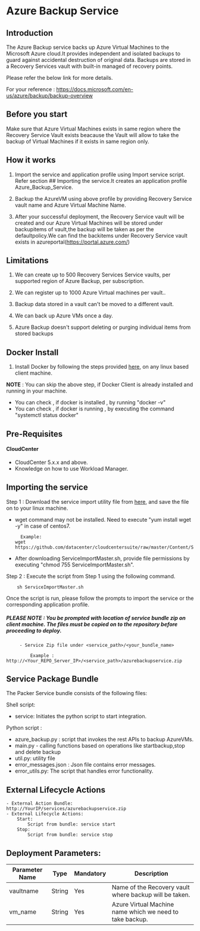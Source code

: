 # Azure Backup Service

   ## Introduction
   The Azure Backup service backs up Azure Virtual Machines to the Microsoft Azure cloud.It provides independent and isolated backups to 
   guard against accidental destruction of original data. Backups are stored in a Recovery Services vault with built-in managed of recovery points.
   
   Please refer the below link for more details.
   
   For your reference : https://docs.microsoft.com/en-us/azure/backup/backup-overview
	
## Before you start
 Make sure that Azure Virtual Machines exists in same region where the Recovery Service Vault exists beacause the Vault will allow to take the backup of Virtual Machines if it exists in same region only.
	
## How it works
   1. Import the service and application profile using Import service script. Refer 
   section ## Importing the service.It creates an application profile Azure_Backup_Service.
   
   2. Backup the AzureVM  using above profile by providing Recovery Service vault name and Azure Virtual Machine Name.
   
   3. After your successful deployment, the Recovery Service vault will be created and our Azure Virtual Machines will 
   be stored under backupitems of vault,the backup will be taken as per the defaultpolicy.We can find the backitems under Recovery Service
   vault exists in azureportal(https://portal.azure.com/)
   
## Limitations
   1. We can create up to 500 Recovery Services Service
	  vaults, per supported region of Azure Backup, per subscription.
   
   2. We can register up to 1000 Azure Virtual machines per vault..
   
   3. Backup data stored in a vault can't be moved to a different vault.
   
   4. We can  back up Azure VMs once a day.
   
   5. Azure Backup doesn't support deleting or purging individual items from 
      stored backups
    
   ## Docker Install

1. Install Docker by following the steps provided [here](https://github.com/datacenter/cloudcentersuite/raw/master/Content/dockerimages/Steps%20for%20Installation%20of%20Docker%20CE%20on%20CentOS7_V2.docx), on any linux based client machine.

**NOTE** : You can skip the above step, if Docker Client is already installed and running in your machine. 
- You can check , if docker is installed , by running "docker -v"
- You can check , if docker is running , by executing the command "systemctl status docker"	
 	

## Pre-Requisites
#### CloudCenter
- CloudCenter 5.x.x and above.
- Knowledge on how to use Workload Manager. 
 

## Importing the service

Step 1 : Download the service import utility file  from [here](https://raw.githubusercontent.com/datacenter/cloudcentersuite/master/Content/Scripts/ServiceImportMaster.sh), and save the file on to your linux machine.
- wget command may not be installed. Need to execute "yum install wget -y" in case of centos7.

	    Example: 
      wget https://github.com/datacenter/cloudcentersuite/raw/master/Content/Scripts/ServiceImportMaster.sh
				
- After downloading ServiceImportMaster.sh, provide file permissions by executing "chmod 755 ServiceImportMaster.sh".

Step 2 : Execute the script from Step 1 using the following command.

        sh ServiceImportMaster.sh

Once the script is run, please follow the prompts to import the service or the corresponding application profile.

##### PLEASE NOTE : You be prompted with location of service bundle zip on client machine. The files must be copied on to the repository before proceeding to deploy.

         - Service Zip file under <service_path>/<your_bundle_name>
                    
             Example : http://<Your_REPO_Server_IP>/<service_path>/azurebackupservice.zip
			 

## Service Package Bundle

The Packer Service bundle consists of the following files:

Shell script:
 - service: Initiates the python script to start integration.

Python script :
 - azure_backup.py : script that invokes the rest APIs to backup AzureVMs. 
 - main.py - calling functions based on operations like startbackup,stop and delete backup
 - util.py: utility file
 - error_messages.json : Json file contains error messages.
 - error_utils.py: The script that handles error functionality.
  

## External Lifecycle Actions
    - External Action Bundle:   http://YourIP/services/azurebackupservice.zip
    - External Lifecycle Actions:
        Start:
            Script from bundle: service start
        Stop:
            Script from bundle: service stop


## Deployment Parameters:
| Parameter Name| Type	 | Mandatory |Description |  
| ------ | ------ | ------ | ------   
| vaultname |	String | Yes | Name of the Recovery vault where backup will be taken. |
| vm_name | String | Yes | Azure Virtual Machine name which we need to take backup. | 


